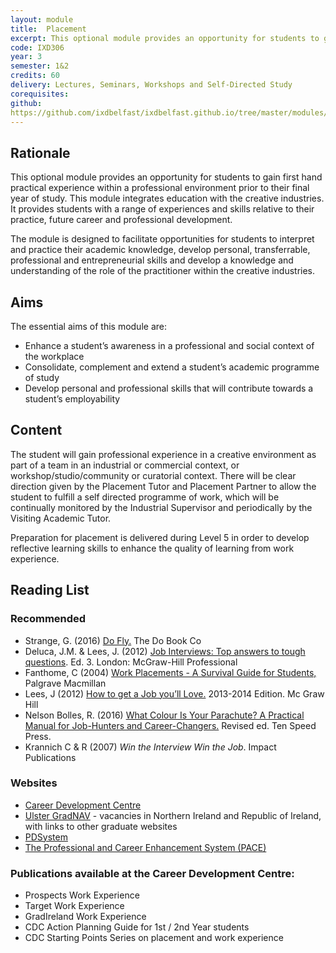 ```yaml
---
layout: module
title:  Placement
excerpt: This optional module provides an opportunity for students to gain first hand practical experience within a professional environment prior to their final year of study.
code: IXD306
year: 3
semester: 1&2
credits: 60
delivery: Lectures, Seminars, Workshops and Self-Directed Study
corequisites:
github:
https://github.com/ixdbelfast/ixdbelfast.github.io/tree/master/modules/IXD306
---
```


## Rationale

This optional module provides an opportunity for students to gain first hand practical experience within a professional environment prior to their final year of study. This module integrates education with the creative industries. It provides students with a range of experiences and skills relative to their practice, future career and professional development. 

The module is designed to facilitate opportunities for students to interpret and practice their academic knowledge, develop personal, transferrable, professional and entrepreneurial skills and develop a knowledge and understanding of the role of the practitioner within the creative industries. 


## Aims

The essential aims of this module are:

+ Enhance a student’s awareness in a professional and social context of the workplace 
+ Consolidate, complement and extend a student’s academic programme of study
+ Develop personal and professional skills that will contribute towards a student’s employability



## Content 

The student will gain professional experience in a creative environment as part of a team in an industrial or commercial context, or workshop/studio/community or curatorial context. There will be clear direction given by the Placement Tutor and Placement Partner to allow the student to fulfill a self directed programme of work, which will be continually monitored by the Industrial Supervisor and periodically by the Visiting Academic Tutor.  

Preparation for placement is delivered during Level 5 in order to develop reflective learning skills to enhance the quality of learning from work experience.



## Reading List

### Recommended
+ Strange, G. (2016) [Do Fly.](http://amzn.to/2evrE74) The Do Book Co
+ Deluca, J.M. & Lees, J. (2012) [Job Interviews: Top answers to tough questions](http://amzn.to/2dKqtwv). Ed. 3. London: McGraw-Hill Professional
+ Fanthome, C (2004) [Work Placements - A Survival Guide for Students,](http://amzn.to/2dWHdnA) Palgrave Macmillan
+ Lees, J (2012) [How to get a Job you’ll Love.](http://amzn.to/2eLPTMv) 2013-2014 Edition. Mc Graw Hill
+ Nelson Bolles, R. (2016) [What Colour Is Your Parachute? A Practical Manual for Job-Hunters and Career-Changers.](http://amzn.to/2dIBl2Q) Revised ed. Ten Speed Press.
+ Krannich C & R (2007) *Win the Interview Win the Job*. Impact Publications

### Websites
+ [Career Development Centre](http://careers.ulster.ac.uk) 
+ [Ulster GradNAV](http://gradnav.ulster.ac.uk) - vacancies in Northern Ireland and Republic of Ireland, with links to other graduate websites
+ [PDSystem](http://pds.ulster.ac.uk)
+ [The Professional and Career Enhancement System (PACE)](http://pace.ulster.ac.uk) 

### Publications available at the Career Development Centre:
+ Prospects Work Experience 
+ Target Work Experience
+ GradIreland Work Experience
+ CDC Action Planning Guide for 1st / 2nd Year students 
+ CDC Starting Points Series on placement and work experience 